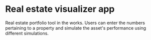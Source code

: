 # Real estate visualizer app

Real estate portfolio tool in the works. Users can enter the numbers pertaining to a property and simulate the asset's performance using different simulations.
